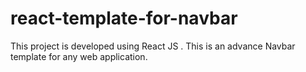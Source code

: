 # react-template-for-navbar
This project is developed using React JS .
This is an advance Navbar template for any web application.
